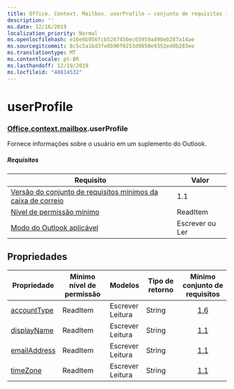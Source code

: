 ```yaml
---
title: Office. Context. Mailbox. userProfile – conjunto de requisitos 1,8
description: ''
ms.date: 12/16/2019
localization_priority: Normal
ms.openlocfilehash: e16e9b956fcb5267450ec65959a490eb287a14ae
ms.sourcegitcommit: 8c5c5a1bd3fe8b90f6253d9850e9352ed0b283ee
ms.translationtype: MT
ms.contentlocale: pt-BR
ms.lasthandoff: 12/19/2019
ms.locfileid: "40814532"
---
```

# <a name="userprofile"></a>userProfile

### <a name="officeofficemdcontextofficecontextmdmailboxofficecontextmailboxmduserprofile"></a>[Office](office.md)[.context](office.context.md)[.mailbox](office.context.mailbox.md).userProfile

Fornece informações sobre o usuário em um suplemento do Outlook.

##### <a name="requirements"></a>Requisitos

|Requisito| Valor|
|---|---|
|[Versão do conjunto de requisitos mínimos da caixa de correio](../../requirement-sets/outlook-api-requirement-sets.md)| 1.1|
|[Nível de permissão mínimo](/outlook/add-ins/understanding-outlook-add-in-permissions)| ReadItem|
|[Modo do Outlook aplicável](/outlook/add-ins/#extension-points)| Escrever ou Ler|

## <a name="properties"></a>Propriedades

| Propriedade | Mínimo<br>nível de permissão | Modelos | Tipo de retorno | Mínimo<br>conjunto de requisitos |
|---|---|---|---|:---:|
| [accountType](/javascript/api/outlook/office.userprofile?view=outlook-js-1.8#accounttype) | ReadItem | Escrever<br>Leitura | String | [1,6](../requirement-set-1.6/outlook-requirement-set-1.6.md) |
| [displayName](/javascript/api/outlook/office.userprofile?view=outlook-js-1.8#displayname) | ReadItem | Escrever<br>Leitura | String | [1.1](../requirement-set-1.1/outlook-requirement-set-1.1.md) |
| [emailAddress](/javascript/api/outlook/office.userprofile?view=outlook-js-1.8#emailaddress) | ReadItem | Escrever<br>Leitura | String | [1.1](../requirement-set-1.1/outlook-requirement-set-1.1.md) |
| [timeZone](/javascript/api/outlook/office.userprofile?view=outlook-js-1.8#timezone) | ReadItem | Escrever<br>Leitura | String | [1.1](../requirement-set-1.1/outlook-requirement-set-1.1.md) |
